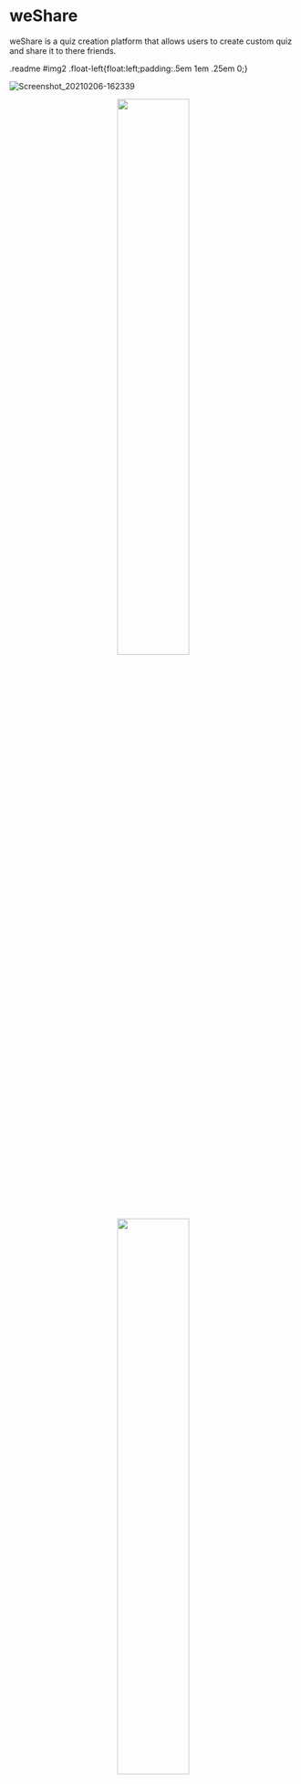 # weShare
weShare is a quiz creation platform that allows users to create custom quiz and share it to there friends.

.readme #img2 .float-left{float:left;padding:.5em 1em .25em 0;}

![Screenshot_20210206-162339](https://user-images.githubusercontent.com/70664666/137780485-cf8fe17e-c7c7-40b6-a317-1c782672d79c.png)
<p align="center">
  <img src="https://user-images.githubusercontent.com/70664666/137780485-cf8fe17e-c7c7-40b6-a317-1c782672d79c.png" width="50%" height="50%" />
</p>
<p align="center">
  <img src="https://user-images.githubusercontent.com/70664666/137780491-0e4dca85-9c0f-4216-8b11-fd7f850f7360.png" width="50%" height="50%" />
</p>

![Screenshot_20210206-162358](https://user-images.githubusercontent.com/70664666/137780491-0e4dca85-9c0f-4216-8b11-fd7f850f7360.png)
![Screenshot_20210206-162405](https://user-images.githubusercontent.com/70664666/137780495-391225ec-2a4a-4e5e-8f52-04b4836523f4.png)
![Screenshot_20210206-162451](https://user-images.githubusercontent.com/70664666/137780498-855e1ffb-a1d7-42b5-b878-d697bef68662.png)
![Screenshot_20210206-162505](https://user-images.githubusercontent.com/70664666/137780503-4719630e-991f-4c89-be80-c0263a0b0db9.png)
![Screenshot_20210206-162548](https://user-images.githubusercontent.com/70664666/137780521-a03b4191-9aaf-4a4a-87a7-e9675692fb22.png)
![Screenshot_20210206-162603](https://user-images.githubusercontent.com/70664666/137780528-97ec2705-0b15-49fb-ad70-8b3b46aeb533.png)
![Screenshot_20210206-162606](https://user-images.githubusercontent.com/70664666/137780538-8c96618f-f5e3-413e-8b35-82031e6783b4.png)
![Screenshot_20210206-162620](https://user-images.githubusercontent.com/70664666/137780548-8f99ba45-d898-439e-9e32-fcfff8442598.png)
![Screenshot_20210206-162624](https://user-images.githubusercontent.com/70664666/137780554-079dd414-7701-46a4-be6d-4e241fe93bf4.png)
![Screenshot_20210206-162640](https://user-images.githubusercontent.com/70664666/137780565-5d91cb47-db44-4a2a-9ecc-a82ca222d37f.png)
![Screenshot_20210206-162654](https://user-images.githubusercontent.com/70664666/137780586-23181bc0-9c03-46da-be59-1481e8b00591.png)
![Screenshot_20210206-162700](https://user-images.githubusercontent.com/70664666/137780592-c302d703-8c99-4694-a911-c8dff35d5e1a.png)
![Screenshot_20210206-162332](https://user-images.githubusercontent.com/70664666/137780595-67de9fc4-fec8-4704-8d90-85908a366132.png)
